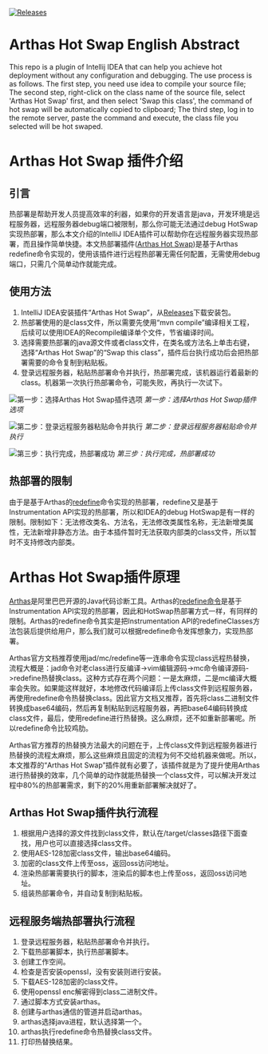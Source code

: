 [![Releases](https://raw.githubusercontent.com/xxxtai/ArthasHotSwap/d401c05afaddbe376cfee3e407d9689f14b773e2/src/main/resources/icons/release.svg)](https://github.com/xxxtai/ArthasHotSwap/releases)
# Arthas Hot Swap English Abstract
This repo is a plugin of Intellij IDEA that can help you achieve hot deployment without any configuration and debugging. The use process is as follows. The first step, you need use idea to compile your source file; The second step, right-click on the class name of the source file, select 'Arthas Hot Swap' first, and then select 'Swap this class', the command of hot swap will be automatically copied to clipboard; The third step, log in to the remote server, paste the command and execute, the class file you selected will be hot swaped.

# Arthas Hot Swap 插件介绍
## 引言
热部署是帮助开发人员提高效率的利器，如果你的开发语言是java，开发环境是远程服务器，远程服务器debug端口被限制，那么你可能无法通过debug HotSwap实现热部署，那么本文介绍的IntelliJ IDEA插件可以帮助你在远程服务器实现热部署，而且操作简单快捷。本文热部署插件([Arthas Hot Swap](https://github.com/xxxtai/ArthasHotSwap))是基于Arthas redefine命令实现的，使用该插件进行远程热部署无需任何配置，无需使用debug端口，只需几个简单动作就能完成。
## 使用方法
1. IntelliJ IDEA安装插件“Arthas Hot Swap”，从[Releases](https://github.com/xxxtai/ArthasHotSwap/releases)下载安装包。
2. 热部署使用的是class文件，所以需要先使用“mvn compile”编译相关工程，后续可以使用IDEA的Recompile编译单个文件，节省编译时间。
3. 选择需要热部署的java源文件或者class文件，在类名或方法名上单击右键，选择“Arthas Hot Swap”的“Swap this class”，插件后台执行成功后会把热部署需要的命令复制到粘贴板。
4. 登录远程服务器，粘贴热部署命令并执行，热部署完成，该机器运行着最新的class。机器第一次执行热部署命令，可能失败，再执行一次试下。

![第一步：选择Arthas Hot Swap插件选项](https://ata2-img.oss-cn-zhangjiakou.aliyuncs.com/b47d34513f1d4c53f4fd309464ef37b7.jpg)
*第一步：选择Arthas Hot Swap插件选项*

![第二步：登录远程服务器粘贴命令并执行](https://ata2-img.oss-cn-zhangjiakou.aliyuncs.com/cb7c29f73c18e591a8f41b5e96604aa2.jpg)
*第二步：登录远程服务器粘贴命令并执行*
  
![第三步：执行完成，热部署成功](https://ata2-img.oss-cn-zhangjiakou.aliyuncs.com/ff42a488e0a3c2c7aee5e0d1874fadea.png)
*第三步：执行完成，热部署成功*

## 热部署的限制
由于是基于Arthas的[redefine](https://alibaba.github.io/arthas/redefine.html)命令实现的热部署，redefine又是基于Instrumentation API实现的热部署，所以和IDEA的debug HotSwap是有一样的限制。限制如下：无法修改类名、方法名，无法修改类属性名称，无法新增类属性，无法新增非静态方法。由于本插件暂时无法获取内部类的class文件，所以暂时不支持修改内部类。

# Arthas Hot Swap插件原理
[Arthas](https://github.com/alibaba/arthas)是阿里巴巴开源的Java代码诊断工具。Arthas的[redefine命令](https://alibaba.github.io/arthas/redefine.html)是基于Instrumentation API实现的热部署，因此和HotSwap热部署方式一样，有同样的限制。Arthas的redefine命令其实是把Instrumentation API的redefineClasses方法包装后提供给用户，那么我们就可以根据redefine命令发挥想象力，实现热部署。

Arthas官方文档推荐使用jad/mc/redefine等一连串命令实现class远程热替换，流程大概是：jad命令对老class进行反编译->vim编辑源码->mc命令编译源码->redefine热替换class。这种方式存在两个问题：一是太麻烦，二是mc编译大概率会失败。如果能这样就好，本地修改代码编译后上传class文件到远程服务器，再使用redefine命令热替换class。因此官方文档又推荐，首先将class二进制文件转换成base64编码，然后再复制粘贴到远程服务器，再把base64编码转换成class文件，最后，使用redefine进行热替换。这么麻烦，还不如重新部署呢。所以redefine命令比较鸡肋。

Arthas官方推荐的热替换方法最大的问题在于，上传class文件到远程服务器进行热替换的流程太麻烦，那么这些麻烦且固定的流程为何不交给机器来做呢。所以，本文推荐的“Arthas Hot Swap”插件就有必要了，该插件就是为了提升使用Arthas进行热替换的效率，几个简单的动作就能热替换一个class文件，可以解决开发过程中80%的热部署需求，剩下的20%用重新部署解决就好了。

## Arthas Hot Swap插件执行流程
1. 根据用户选择的源文件找到class文件，默认在/target/classes路径下面查找，用户也可以直接选择class文件。
2. 使用AES-128加密class文件，输出base64编码。
3. 加密的class文件上传至oss，返回oss访问地址。
4. 渲染热部署需要执行的脚本，渲染后的脚本也上传至oss，返回oss访问地址。
5. 组装热部署命令，并自动复制到粘贴板。

## 远程服务端热部署执行流程
1. 登录远程服务器，粘贴热部署命令并执行。
2. 下载热部署脚本，执行热部署脚本。
3. 创建工作空间。
4. 检查是否安装openssl，没有安装则进行安装。
5. 下载AES-128加密的class文件。
6. 使用openssl enc解密得到class二进制文件。
7. 通过脚本方式安装arthas。
8. 创建与arthas通信的管道并启动arthas。
9. arthas选择java进程，默认选择第一个。
10. arthas执行redefine命令热替换class文件。
11. 打印热替换结果。

